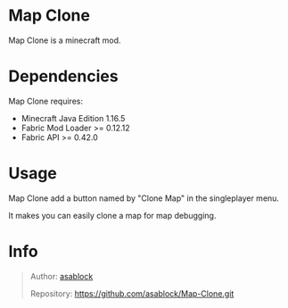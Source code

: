 # Map Clone
Map Clone is a minecraft mod. 

# Dependencies
Map Clone requires:
- Minecraft Java Edition 1.16.5
- Fabric Mod Loader >= 0.12.12
- Fabric API >= 0.42.0

# Usage
Map Clone add a button named by "Clone Map" in the singleplayer menu.

It makes you can easily clone a map for map debugging.

# Info
> Author: [asablock](https://github.com/asablock)
> 
> Repository: <https://github.com/asablock/Map-Clone.git>